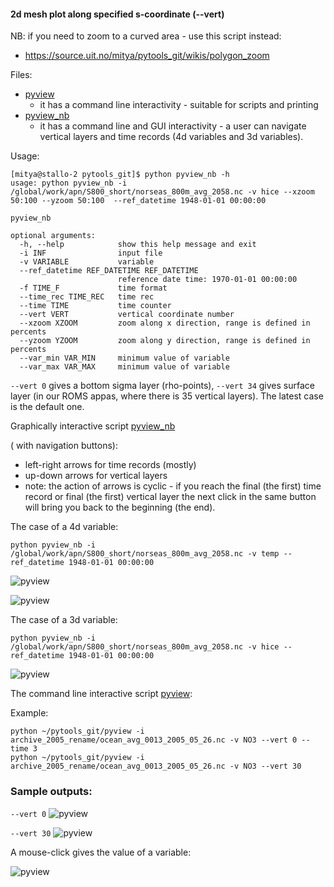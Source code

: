 #### 2d mesh plot along specified s-coordinate (--vert)

NB: if you need to zoom to a curved area - use this script instead:
  * https://source.uit.no/mitya/pytools_git/wikis/polygon_zoom

Files:
* [pyview](https://source.uit.no/mitya/pytools_git/blob/master/pyview)
  *  it has a command line interactivity - suitable for scripts and printing
* [pyview_nb](https://source.uit.no/mitya/pytools_git/blob/master/pyview_nb)
  * it has a command line and GUI interactivity - a user can navigate vertical layers and time records (4d variables and 3d variables). 

Usage:
```
[mitya@stallo-2 pytools_git]$ python pyview_nb -h
usage: python pyview_nb -i /global/work/apn/S800_short/norseas_800m_avg_2058.nc -v hice --xzoom 50:100 --yzoom 50:100  --ref_datetime 1948-01-01 00:00:00

pyview_nb

optional arguments:
  -h, --help            show this help message and exit
  -i INF                input file
  -v VARIABLE           variable
  --ref_datetime REF_DATETIME REF_DATETIME
                        reference date time: 1970-01-01 00:00:00
  -f TIME_F             time format
  --time_rec TIME_REC   time rec
  --time TIME           time counter
  --vert VERT           vertical coordinate number
  --xzoom XZOOM         zoom along x direction, range is defined in percents
  --yzoom YZOOM         zoom along y direction, range is defined in percents
  --var_min VAR_MIN     minimum value of variable
  --var_max VAR_MAX     minimum value of variable
```

```--vert 0``` gives a bottom sigma layer (rho-points), ```--vert 34``` gives surface layer (in our ROMS appas, where there is 35 vertical layers). The latest case is the default one.


Graphically interactive script [pyview_nb](https://source.uit.no/mitya/pytools_git/blob/master/pyview_nb) 

( with navigation buttons):

* left-right arrows for time records (mostly)
* up-down arrows for vertical layers
* note: the action of arrows is cyclic - if you reach the final (the first) time record or final (the first) vertical layer the next click in the same button will bring you back to the beginning (the end).

The case of a 4d variable:

```
python pyview_nb -i /global/work/apn/S800_short/norseas_800m_avg_2058.nc -v temp --ref_datetime 1948-01-01 00:00:00
```

![pyview](4d_1.png)

![pyview](4d_2.png)

The case of a 3d variable:

```
python pyview_nb -i /global/work/apn/S800_short/norseas_800m_avg_2058.nc -v hice --ref_datetime 1948-01-01 00:00:00
```

![pyview](3d.png)

The command line interactive script [pyview](https://source.uit.no/mitya/pytools_git/blob/master/pyview):

Example:
```
python ~/pytools_git/pyview -i archive_2005_rename/ocean_avg_0013_2005_05_26.nc -v NO3 --vert 0 --time 3
python ~/pytools_git/pyview -i archive_2005_rename/ocean_avg_0013_2005_05_26.nc -v NO3 --vert 30
```

### Sample outputs:

`--vert 0`
![pyview](pyview1.png)

`--vert 30`
![pyview](pyview2.png)

A mouse-click gives the value of a variable:

![pyview](click.png)